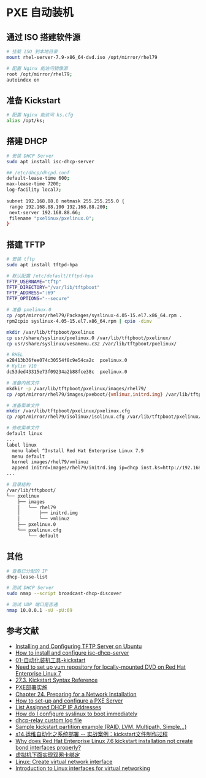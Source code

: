 # PXE 自动装机

## 通过 ISO 搭建软件源

```sh
# 挂载 ISO 到本地目录
mount rhel-server-7.9-x86_64-dvd.iso /opt/mirror/rhel79

# 配置 Nginx 能访问镜像源
root /opt/mirror/rhel79;
autoindex on
```

## 准备 Kickstart

```sh
# 配置 Nginx 能访问 ks.cfg
alias /opt/ks;
```

## 搭建 DHCP

```sh
# 安装 DHCP Server
sudo apt install isc-dhcp-server

## /etc/dhcp/dhcpd.conf
default-lease-time 600;
max-lease-time 7200;
log-facility local7;
    
subnet 192.168.88.0 netmask 255.255.255.0 {
 range 192.168.88.100 192.168.88.200;
 next-server 192.168.88.66;
 filename "pxelinux/pxelinux.0";
}
```

## 搭建 TFTP

```sh
# 安装 tftp
sudo apt install tftpd-hpa

# 默认配置 /etc/default/tftpd-hpa
TFTP_USERNAME="tftp"
TFTP_DIRECTORY="/var/lib/tftpboot"
TFTP_ADDRESS=":69"
TFTP_OPTIONS="--secure"

# 准备 pxelinux.0
cp /opt/mirror/rhel79/Packages/syslinux-4.05-15.el7.x86_64.rpm .
rpm2cpio syslinux-4.05-15.el7.x86_64.rpm | cpio -dimv

mkdir /var/lib/tftpboot/pxelinux
cp usr/share/syslinux/pxelinux.0 /var/lib/tftpboot/pxelinux/
cp usr/share/syslinux/vesamenu.c32 /var/lib/tftpboot/pxelinux/

# RHEL
e28413b36fee074c30554f8c9e54ca2c  pxelinux.0
# Kylin V10
dc53ded43315e73f09234a2b88fce38c  pxelinux.0

# 准备内核文件
mkdkir -p /var/lib/tftpboot/pxelinux/images/rhel79/
cp /opt/mirror/rhel79/images/pxeboot/{vmlinuz,initrd.img} /var/lib/tftpboot/pxelinux/images/rhel79/

# 准备菜单文件
mkdir /var/lib/tftpboot/pxelinux/pxelinux.cfg
cp /opt/mirror/rhel79/isolinux/isolinux.cfg /var/lib/tftpboot/pxelinux/pxelinux.cfg/default

# 修改菜单文件
default linux
...
label linux
  menu label ^Install Red Hat Enterprise Linux 7.9
  menu default
  kernel images/rhel79/vmlinuz
  append initrd=images/rhel79/initrd.img ip=dhcp inst.ks=http://192.168.88.66/ks/ks.cfg quiet
...

# 目录结构
/var/lib/tftpboot/
└── pxelinux
    ├── images
    │   └── rhel79
    │       ├── initrd.img
    │       └── vmlinuz
    ├── pxelinux.0
    └── pxelinux.cfg
        └── default
```

## 其他

```sh
# 查看已分配的 IP
dhcp-lease-list

# 测试 DHCP Server
sudo nmap --script broadcast-dhcp-discover

# 测试 UDP 端口是否通
nmap 10.0.0.1 -sU -pU:69
```

## 参考文献

- [Installing and Configuring TFTP Server on Ubuntu](https://linuxhint.com/install_tftp_server_ubuntu/)
- [How to install and configure isc-dhcp-server](https://ubuntu.com/server/docs/how-to-install-and-configure-isc-dhcp-server)
- [01-自动化装机工具-kickstart](http://www.chrisjing.com/003-%E8%87%AA%E5%8A%A8%E5%8C%96%E8%A3%85%E6%9C%BA/01-%E8%87%AA%E5%8A%A8%E5%8C%96%E8%A3%85%E6%9C%BA%E5%B7%A5%E5%85%B7-kickstart/)
- [Need to set up yum repository for locally-mounted DVD on Red Hat Enterprise Linux 7](https://access.redhat.com/solutions/1355683)
- [27.3. Kickstart Syntax Reference](https://access.redhat.com/documentation/en-us/red_hat_enterprise_linux/7/html/installation_guide/sect-kickstart-syntax)
- [PXE部署实施](https://www.kancloud.cn/desktop/lv200/2665326)
- [Chapter 24. Preparing for a Network Installation](https://access.redhat.com/documentation/en-us/red_hat_enterprise_linux/7/html/installation_guide/chap-installation-server-setup)
- [How to set-up and configure a PXE Server](https://access.redhat.com/solutions/163253)
- [List Assigned DHCP IP Addresses](https://www.baeldung.com/linux/assigned-dhcp-ip-addresses)
- [How do I configure syslinux to boot immediately](https://unix.stackexchange.com/questions/32243/how-do-i-configure-syslinux-to-boot-immediately)
- [dhcp-relay custom log file](https://unix.stackexchange.com/questions/615461/dhcp-relay-custom-log-file)
- [Sample kickstart partition example (RAID, LVM, Multipath, Simple,..)](https://www.golinuxhub.com/2018/05/sample-kickstart-partition-example-raid/)
- [s14.运维自动化之系统部署 -- 实战案例：kickstart文件制作过程](https://juejin.cn/post/7136077266877939720)
- [Why does Red Hat Enterprise Linux 7.6 kickstart installation not create bond interfaces properly?](https://access.redhat.com/solutions/4000641)
- [虚拟机下面实现双网卡绑定<bond0>](https://blog.csdn.net/robertkun/article/details/16873961)
- [Linux: Create virtual network interface](https://linuxconfig.org/configuring-virtual-network-interfaces-in-linux)
- [Introduction to Linux interfaces for virtual networking](https://developers.redhat.com/blog/2018/10/22/introduction-to-linux-interfaces-for-virtual-networking#bridge)
